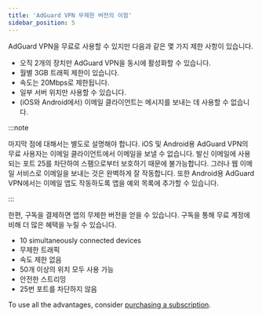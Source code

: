 ```yaml
---
title: 'AdGuard VPN 무제한 버전의 이점'
sidebar_position: 5
---
```


AdGuard VPN을 무료로 사용할 수 있지만 다음과 같은 몇 가지 제한 사항이 있습니다.

- 오직 2개의 장치만 AdGuard VPN을 동시에 활성화할 수 있습니다.
- 월별 3GB 트래픽 제한이 있습니다.
- 속도는 20Mbps로 제한됩니다.
- 일부 서버 위치만 사용할 수 있습니다.
- (iOS와 Android에서) 이메일 클라이언트는 메시지를 보내는 데 사용할 수 없습니다.

:::note

마지막 점에 대해서는 별도로 설명해야 합니다. iOS 및 Android용 AdGuard VPN의 무료 사용자는 이메일 클라이언트에서 이메일을 보낼 수 없습니다. 발신 이메일에 사용되는 포트 25를 차단하여 스팸으로부터 보호하기 때문에 불가능합니다. 그러나 웹 이메일 서비스로 이메일을 보내는 것은 완벽하게 잘 작동합니다. 또한 Android용 AdGuard VPN에서는 이메일 앱도 작동하도록 앱을 예외 목록에 추가할 수 있습니다.

:::

한편, 구독을 결제하면 앱의 무제한 버전을 얻을 수 있습니다. 구독을 통해 무료 계정에 비해 더 많은 혜택을 누릴 수 있습니다.

- 10 simultaneously connected devices
- 무제한 트래픽
- 속도 제한 없음
- 50개 이상의 위치 모두 사용 가능
- 안전한 스트리밍
- 25번 포트를 차단하지 않음

To use all the advantages, consider [purchasing a subscription](/general/subscription).

